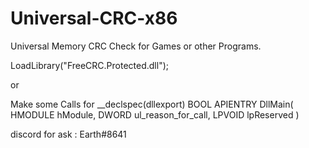 # Universal-CRC-x86
Universal Memory CRC Check for Games or other Programs.

LoadLibrary("FreeCRC.Protected.dll");

or

Make some Calls for __declspec(dllexport) BOOL APIENTRY DllMain( HMODULE hModule,
                       DWORD  ul_reason_for_call,
                       LPVOID lpReserved
                     )

discord for ask : Earth#8641
